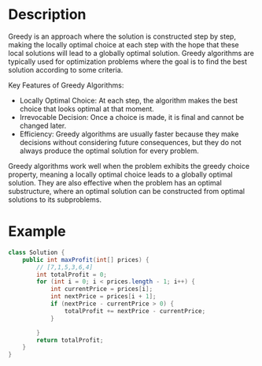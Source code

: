 # Description

Greedy is an approach where the solution is constructed step by step, making the locally optimal choice at each step with the hope that these local solutions will lead to a globally optimal solution. Greedy algorithms are typically used for optimization problems where the goal is to find the best solution according to some criteria.

Key Features of Greedy Algorithms:

- Locally Optimal Choice: At each step, the algorithm makes the best choice that looks optimal at that moment.
- Irrevocable Decision: Once a choice is made, it is final and cannot be changed later.
- Efficiency: Greedy algorithms are usually faster because they make decisions without considering future consequences, but they do not always produce the optimal solution for every problem.

Greedy algorithms work well when the problem exhibits the greedy choice property, meaning a locally optimal choice leads to a globally optimal solution. They are also effective when the problem has an optimal substructure, where an optimal solution can be constructed from optimal solutions to its subproblems.

# Example

```java
class Solution {
    public int maxProfit(int[] prices) {
        // [7,1,5,3,6,4]
        int totalProfit = 0;
        for (int i = 0; i < prices.length - 1; i++) {
            int currentPrice = prices[i];
            int nextPrice = prices[i + 1];
            if (nextPrice - currentPrice > 0) {
                totalProfit += nextPrice - currentPrice;
            }

        }
        return totalProfit;
    }
}
```
